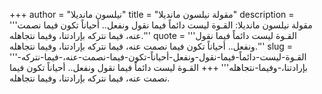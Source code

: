 +++
author = "نيلسون مانديلا"
title = "مقولة نيلسون مانديلا"
description = '''مقولة نيلسون مانديلا: القـوة ليست دائماً فيما نقول ونفعل.. أحياناً تكون فيما نصمت عنه، فيما نتركه بإرادتنا، وفيما نتجاهله.'''
quote = '''القـوة ليست دائماً فيما نقول ونفعل.. أحياناً تكون فيما نصمت عنه، فيما نتركه بإرادتنا، وفيما نتجاهله.'''
slug = '''القـوة-ليست-دائماً-فيما-نقول-ونفعل-أحياناً-تكون-فيما-نصمت-عنه،-فيما-نتركه-بإرادتنا،-وفيما-نتجاهله'''
+++
القـوة ليست دائماً فيما نقول ونفعل.. أحياناً تكون فيما نصمت عنه، فيما نتركه بإرادتنا، وفيما نتجاهله.
